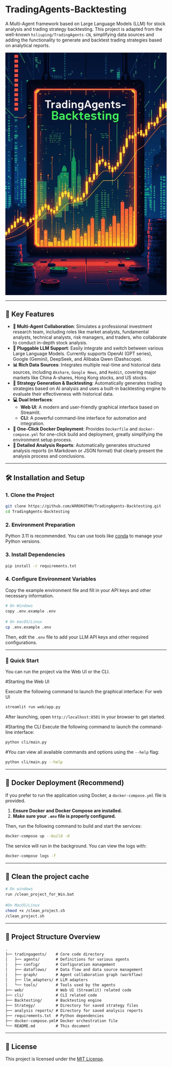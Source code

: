 # TradingAgents-Backtesting

A Multi-Agent framework based on Large Language Models (LLM) for stock analysis and trading strategy backtesting.
This project is adapted from the well-known `hsliuping/TradingAgents-CN`, simplifying data sources and adding the functionality to generate and backtest trading strategies based on analytical reports.

![System Architecture](assets/Trandingagents-Backtesting.png)

---

## 🌟 Key Features

*   **🤖 Multi-Agent Collaboration**: Simulates a professional investment research team, including roles like market analysts, fundamental analysts, technical analysts, risk managers, and traders, who collaborate to conduct in-depth stock analysis.
*   **🔌 Pluggable LLM Support**: Easily integrate and switch between various Large Language Models. Currently supports OpenAI (GPT series), Google (Gemini), DeepSeek, and Alibaba Qwen (Dashscope).
*   **📊 Rich Data Sources**: Integrates multiple real-time and historical data sources, including `Akshare`, `Google News`, and `Reddit`, covering major markets like China A-shares, Hong Kong stocks, and US stocks.
*   **🚀 Strategy Generation & Backtesting**: Automatically generates trading strategies based on AI analysis and uses a built-in backtesting engine to evaluate their effectiveness with historical data.
*   **💻 Dual Interfaces**:
    *   **Web UI**: A modern and user-friendly graphical interface based on Streamlit.
    *   **CLI**: A powerful command-line interface for automation and integration.
*   **🐳 One-Click Docker Deployment**: Provides `Dockerfile` and `docker-compose.yml` for one-click build and deployment, greatly simplifying the environment setup process.
*   **📝 Detailed Analysis Reports**: Automatically generates structured analysis reports (in Markdown or JSON format) that clearly present the analysis process and conclusions.

---

## 🛠️ Installation and Setup

### 1. Clone the Project

```bash
git clone https://github.com/ARROKOTHH/TradingAgents-Backtesting.git
cd TradingAgents-Backtesting
```

### 2. Environment Preparation

Python 3.11 is recommended. You can use tools like [conda](https://github.com/conda/conda) to manage your Python versions.

### 3. Install Dependencies

```bash
pip install -r requirements.txt
```

### 4. Configure Environment Variables

Copy the example environment file and fill in your API keys and other necessary information.

```bash
# On Windows
copy .env.example .env

# On macOS/Linux
cp .env.example .env
```

Then, edit the `.env` file to add your LLM API keys and other required configurations.

---

### 🚀 Quick Start

You can run the project via the Web UI or the CLI.

#Starting the Web UI

Execute the following command to launch the graphical interface:
For web UI
```bash
streamlit run web/app.py
```
After launching, open `http://localhost:8501` in your browser to get started.

#Starting the CLI
Execute the following command to launch the command-line interface:
```bash
python cli/main.py
```
#You can view all available commands and options using the `--help` flag:
```bash
python cli/main.py --help
```

---

## 🐳 Docker Deployment (Recommend)

If you prefer to run the application using Docker, a `docker-compose.yml` file is provided.

1.  **Ensure Docker and Docker Compose are installed.**
2.  **Make sure your `.env` file is properly configured.**

Then, run the following command to build and start the services:

```bash
docker-compose up --build -d
```

The service will run in the background. You can view the logs with:

```bash
docker-compose logs -f
```

---
## 🚮 Clean the project cache
 ```bash
# On windows
run /clean_project_for_Win.bat

#On MacOS/Linux
chmod +x /clean_project.sh
/clean_project.sh
```
---
## 📁 Project Structure Overview

```
.
├── tradingagents/    # Core code directory
│   ├── agents/       # Definitions for various agents
│   ├── config/       # Configuration management
│   ├── dataflows/    # Data flow and data source management
│   ├── graph/        # Agent collaboration graph (workflow)
│   ├── llm_adapters/ # LLM adapters
│   └── tools/        # Tools used by the agents
├── web/              # Web UI (Streamlit) related code
├── cli/              # CLI related code
├── Backtesting/      # Backtesting engine
├── Strategy/         # Directory for saved strategy files
├── analysis reports/ # Directory for saved analysis reports
├── requirements.txt  # Python dependencies
├── docker-compose.yml# Docker orchestration file
└── README.md         # This document
```

---

## 📄 License

This project is licensed under the [MIT License](LICENSE).
